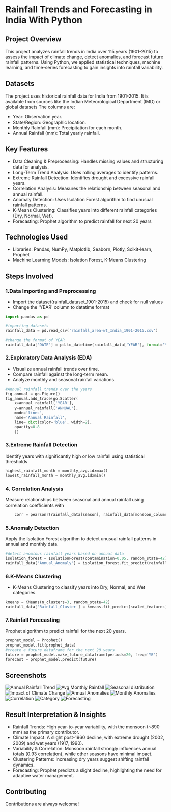 
# **Rainfall Trends and Forecasting in India With Python**

## Project Overview
This project analyzes rainfall trends in India over 115 years (1901-2015) to assess the impact of climate change, detect anomalies, and forecast future rainfall patterns. Using Python, we applied statistical techniques, machine learning, and time-series forecasting to gain insights into rainfall variability.

## Datasets
The project uses historical rainfall data for India from 1901-2015. It is  available from sources like the Indian Meteorological Department (IMD) or global datasets
The columns are:
 - Year: Observation year.
 - State/Region: Geographic location.
 - Monthly Rainfall (mm): Precipitation for each month.
 - Annual Rainfall (mm): Total yearly rainfall.

## Key Features
- Data Cleaning & Preprocessing: Handles missing values and structuring data for analysis.
- Long-Term Trend Analysis: Uses rolling averages to identify patterns.
- Extreme Rainfall Detection: Identifies drought and excessive rainfall years.
- Correlation Analysis: Measures the relationship between seasonal and annual rainfall.
- Anomaly Detection: Uses Isolation Forest algorithm to find unusual rainfall patterns.
- K-Means Clustering: Classifies years into different rainfall categories (Dry, Normal, Wet).
- Forecasting: Prophet algorithm to predict rainfall for next 20 years
## Technologies Used
- Libraries: Pandas, NumPy, Matplotlib, Seaborn, Plotly, Scikit-learn, Prophet
- Machine Learning Models: Isolation Forest, K-Means Clustering
## Steps Involved
### 1.Data Importing and Preprocessing 
- Import the dataset(rainfall_dataset_1901-2015) and check for null values
- Change the 'YEAR' column to datatime format
```python 
import pandas as pd

#importing datasets
rainfall_data = pd.read_csv('rainfall_area-wt_India_1901-2015.csv')

#change the format of YEAR
rainfall_data['DATE'] = pd.to_datetime(rainfall_data['YEAR'], format='%Y')
```
### 2.Exploratory Data Analysis (EDA)
- Visualize annual rainfall trends over time.
- Compare rainfall against the long-term mean.
- Analyze monthly and seasonal rainfall variations.
```python
#Annual rainfall trends over the years 
fig_annual = go.Figure()
fig_annual.add_trace(go.Scatter(
    x=annual_rainfall['YEAR'],
    y=annual_rainfall['ANNUAL'],
    mode='lines',
    name='Annual Rainfall',
    line= dict(color='blue', width=2),
    opacity=0.8
    ))
```
### 3.Extreme Rainfall Detection    
Identify years with significantly high or low rainfall using statistical thresholds
```python
highest_rainfall_month = monthly_avg.idxmax()
lowest_rainfall_month = monthly_avg.idxmin()
```
### 4. Correlation Analysis
Measure relationships between seasonal and annual rainfall using correlation coefficients with 
```python
    corr = pearsonr(rainfall_data[season], rainfall_data[monsoon_column])
```
### 5.Anomaly Detection
Apply the Isolation Forest algorithm to detect unusual rainfall patterns in annual and monthly data.
```python 
#detect anomlous rainfall years based on annual data
isolation_forest = IsolationForest(contamination=0.05, random_state=42)
rainfall_data['Annual_Anomaly'] = isolation_forest.fit_predict(rainfall_data[['ANNUAL']])
```
### 6.K-Means Clustering
- K-Means Clustering to classify years into Dry, Normal, and Wet categories.
```python
kmeans = KMeans(n_clusters=3, random_state=42)
rainfall_data['Rainfall_Cluster'] = kmeans.fit_predict(scaled_features)
```
### 7.Rainfall Forecasting
Prophet algorithm to predict rainfall for the next 20 years.
```python
prophet_model = Prophet()
prophet_model.fit(prophet_data)
#create a future dataframe for the next 20 years
future = prophet_model.make_future_dataframe(periods=20, freq='YE')
forecast = prophet_model.predict(future)
```
## Screenshots 
![Annual Rainfall Trend](charts/plot1.png)
![Avg Monthly Rainfall](charts/plot2.png)
![Seasonal distribution](charts/plot3.png)
![Impact of Climate Change](charts/plot4.png)
![Annual Anomalies](charts/plot5.png)
![Monthly Anomalies](charts/plot6.png)
![Correlation](charts/plot7.png)
![Category](charts/plot8.png)
![Forecasting](charts/plot9.png)

## Result Interpretation & Insights
- Rainfall Trends: High year-to-year variability, with the monsoon (~890 mm) as the primary contributor.
- Climate Impact: A slight post-1960 decline, with extreme drought (2002, 2009) and wet years (1917, 1990).
- Variability & Correlation: Monsoon rainfall strongly influences annual totals (0.93 correlation), while other seasons have minimal impact.
- Clustering Patterns: Increasing dry years suggest shifting rainfall dynamics.
- Forecasting: Prophet predicts a slight decline, highlighting the need for adaptive water management.

## Contributing
Contributions are always welcome!





